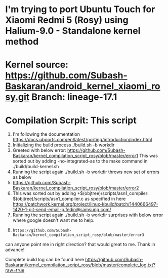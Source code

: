 # I'm trying to port Ubuntu Touch for Xiaomi Redmi 5 (Rosy) using Halium-9.0 - Standalone kernel method
# Kernel source: https://github.com/Subash-Baskaran/android_kernel_xiaomi_rosy.git Branch: lineage-17.1
# Compilation Scrpit: This script

1. I'm following the documentation https://docs.ubports.com/en/latest/porting/introduction/index.html
2. Initializing the build process 
   ./build.sh -b workdir
4. Greeted with below error:
      https://github.com/Subash-Baskaran/kernel_compilation_script_rosy/blob/master/error1
      This was sorted out by adding -no-integrated-as to the make command in ./build/build-kernel.sh
3. Running the script again ./build.sh -b workdir throws new set of errors as below
4.    https://github.com/Subash-Baskaran/kernel_compilation_script_rosy/blob/master/error2
5.    This was sorted out by adding +$(objtree)/scripts/asn1_compiler: $(objtree)/scripts/asn1_compiler.c as specified in here https://patchwork.kernel.org/project/linux-kbuild/patch/1440666497-1420-1-git-send-email-p.fedin@samsung.com/
6. Running the script again ./build.sh -b workdir surprises with below error where google doesn't want me to help.
7.     https://github.com/Subash-Baskaran/kernel_compilation_script_rosy/blob/master/error3

can anyone point me in right direction? that would great to me. Thank in advance!

Complete build log can be found here https://github.com/Subash-Baskaran/kernel_compilation_script_rosy/blob/master/complete_log.txt?raw=true
